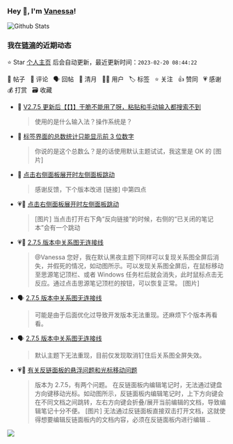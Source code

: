 ### Hey 👋, I'm [Vanessa](http://vanessa.b3log.org/)!

![Github Stats](https://github-readme-stats.vercel.app/api?username=Vanessa219&show_icons=true)

<!--events start -->

### 我在[链滴](https://ld246.com)的近期动态

⭐️ Star [个人主页](https://github.com/Vanessa219/Vanessa219) 后会自动更新，最近更新时间：`2023-02-20 08:44:22`

📝 帖子 &nbsp; 💬 评论 &nbsp; 🗣 回帖 &nbsp; 🌙 清月 &nbsp; 👨‍💻 用户 &nbsp; 🏷️ 标签 &nbsp; ⭐️ 关注 &nbsp; 👍 赞同 &nbsp; 💗 感谢 &nbsp; 💰 打赏 &nbsp; 🗃 收藏

* 💬 [V2.7.5 更新后【【】】干脆不能用了呀，粘贴和手动输入都搜索不到](https://ld246.com/article/1676533354518/comment/1676687699010#comments)

  > 使用的是什么输入法？操作系统是？
* 💬 [标签界面的总数统计只能显示前 3 位数字](https://ld246.com/article/1676553313471/comment/1676620785402#comments)

  > 你说的是这个总数么？是的话使用默认主题试试，我这里是 OK 的 [图片]
* 💬 [点击右侧面板展开时左侧面板跳动](https://ld246.com/article/1676596622064/comment/1676620654717#comments)

  > 感谢反馈，下个版本改进 [链接] 中第四点
* 💗📝 [点击右侧面板展开时左侧面板跳动](https://ld246.com/article/1676596622064)

  > [图片] 当点击打开右下角“反向链接”的时候，右侧的“已关闭的笔记本”会有一个跳动
* 💗💬 [2.7.5 版本中关系图无连接线](https://ld246.com/article/1676512485744/comment/1676541336599#comments)

  > @Vanessa 您好，我在默认黑夜主题下同样可以复现关系图全屏后消失，并假死的情况，如动图所示。可以发现关系图全屏后，在鼠标移动至思源笔记顶栏、或者 Windows 任务栏后就会消失，此时鼠标点击无反应。通过点击思源笔记顶栏的按钮，可以恢复正常。 [图片]
* 🗣 [2.7.5 版本中关系图无连接线](https://ld246.com/article/1676512485744/comment/1676541336599#comments)

  > 可能是由于后面优化过导致开发版本无法重现。还麻烦下个版本再看看。
* 🗣 [2.7.5 版本中关系图无连接线](https://ld246.com/article/1676512485744/comment/1676520076618#comments)

  > 默认主题下无法重现，目前仅发现取消钉住后关系图全屏失效。
* 💗📝 [有关反链面板的悬浮问题和光标移动问题](https://ld246.com/article/1676474327852)

  > 版本为 2.7.5，有两个问题。 在反链面板内编辑笔记时，无法通过键盘方向键移动光标。如动图所示，反链面板内编辑笔记时，上下方向键会在不同文档之间跳转，左右方向键会折叠/展开当前编辑的文档，导致编辑笔记十分不便。 [图片] 无法通过反链面板直接双击打开文档，这就使得想要编辑反链面板内的文档内容，必须在反链面板内进行编辑 ..


<!--events end -->

<a title="Hits" target="_blank" href="https://github.com/Vanessa219/Vanessa219"><img src="https://hits.b3log.org/Vanessa219/Vanessa219.svg"></a>
